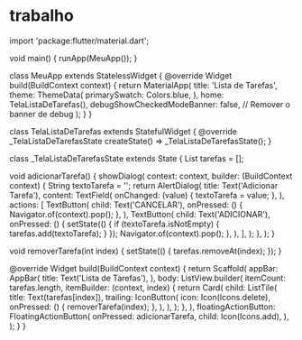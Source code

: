 # trabalho
import 'package:flutter/material.dart';

void main() {
  runApp(MeuApp());
}

class MeuApp extends StatelessWidget {
  @override
  Widget build(BuildContext context) {
    return MaterialApp(
      title: 'Lista de Tarefas',
      theme: ThemeData(
        primarySwatch: Colors.blue,
      ),
      home: TelaListaDeTarefas(),
      debugShowCheckedModeBanner: false, // Remover o banner de debug
    );
  }
}

class TelaListaDeTarefas extends StatefulWidget {
  @override
  _TelaListaDeTarefasState createState() => _TelaListaDeTarefasState();
}

class _TelaListaDeTarefasState extends State<TelaListaDeTarefas> {
  List<String> tarefas = [];

  void adicionarTarefa() {
    showDialog(
      context: context,
      builder: (BuildContext context) {
        String textoTarefa = '';
        return AlertDialog(
          title: Text('Adicionar Tarefa'),
          content: TextField(
            onChanged: (value) {
              textoTarefa = value;
            },
          ),
          actions: <Widget>[
            TextButton(
              child: Text('CANCELAR'),
              onPressed: () {
                Navigator.of(context).pop();
              },
            ),
            TextButton(
              child: Text('ADICIONAR'),
              onPressed: () {
                setState(() {
                  if (textoTarefa.isNotEmpty) {
                    tarefas.add(textoTarefa);
                  }
                });
                Navigator.of(context).pop();
              },
            ),
          ],
        );
      },
    );
  }

  void removerTarefa(int index) {
    setState(() {
      tarefas.removeAt(index);
    });
  }

  @override
  Widget build(BuildContext context) {
    return Scaffold(
      appBar: AppBar(
        title: Text('Lista de Tarefas'),
      ),
      body: ListView.builder(
        itemCount: tarefas.length,
        itemBuilder: (context, index) {
          return Card(
            child: ListTile(
              title: Text(tarefas[index]),
              trailing: IconButton(
                icon: Icon(Icons.delete),
                onPressed: () {
                  removerTarefa(index);
                },
              ),
            ),
          );
        },
      ),
      floatingActionButton: FloatingActionButton(
        onPressed: adicionarTarefa,
        child: Icon(Icons.add),
      ),
    );
  }
}
